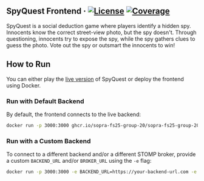 ## SpyQuest Frontend &middot; [![License](https://img.shields.io/badge/License-Apache_2.0-blue.svg)](https://opensource.org/licenses/Apache-2.0) [![Coverage](https://sonarcloud.io/api/project_badges/measure?project=sopra-fs25-group-20-client&metric=coverage)](https://sonarcloud.io/summary/new_code?id=sopra-fs25-group-20-client)

SpyQuest is a social deduction game where players identify a hidden spy. Innocents know the correct street-view photo, but the spy doesn't. Through questioning, innocents try to expose the spy, while the spy gathers clues to guess the photo. Vote out the spy or outsmart the innocents to win!

## How to Run
You can either play the [live version](https://spyquest.whtvr.ch/) of SpyQuest or deploy the frontend using Docker.

### **Run with Default Backend**
By default, the frontend connects to the live backend:
```bash
docker run -p 3000:3000 ghcr.io/sopra-fs25-group-20/sopra-fs25-group-20-client:latest
```

### **Run with a Custom Backend**
To connect to a different backend and/or a different STOMP broker, provide a custom `BACKEND_URL` and/or `BROKER_URL` using the `-e` flag:
```bash
docker run -p 3000:3000 -e BACKEND_URL=https://your-backend-url.com -e BROKER_URL=wss://your-broker-url.com ghcr.io/sopra-fs25-group-20/sopra-fs25-group-20-client:latest
```
